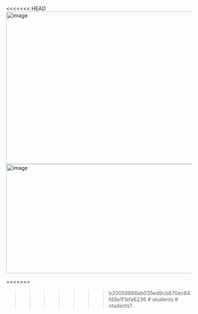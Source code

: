 <<<<<<< HEAD
<img width="1402" height="414" alt="image" src="https://github.com/user-attachments/assets/dcef1c8f-da11-4f7a-852e-4b1ae8a96fb9" />
<img width="1324" height="297" alt="image" src="https://github.com/user-attachments/assets/f91777c7-c7e5-409d-ace1-91d548f0b193" />


=======

>>>>>>> b20059866ab035ed9cb870ec64fd3e1f1afa6236
#   s t u d e n t s  
 #   s t u d e n t s 1  
 